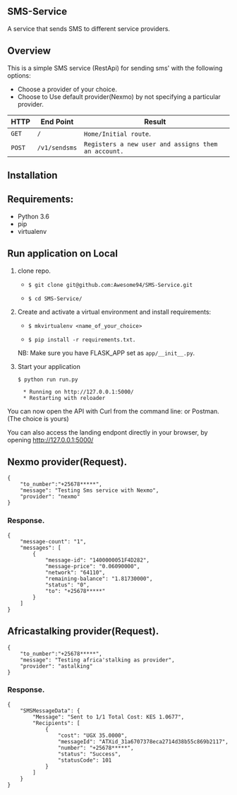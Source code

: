 ## SMS-Service
A service that sends SMS to different service providers.

## Overview
This is a simple SMS service (RestApi) for sending sms' with the following options:

-   Choose a provider of your choice.
-   Choose to Use default provider(Nexmo) by not specifying a particular provider.

HTTP |End Point  | Result
--- | --- | ----------
`GET` | `/` | `Home/Initial route`.
`POST` | `/v1/sendsms` | `Registers a new user and assigns them an account.`

## Installation

 ## Requirements:

* Python 3.6
* pip
* virtualenv

## Run application on Local
1. clone repo. 
    - `$ git clone git@github.com:Awesome94/SMS-Service.git`

    - `$ cd SMS-Service/`

2. Create and activate a virtual environment and install requirements:

    - `$ mkvirtualenv <name_of_your_choice>`

    - `$ pip install -r requirements.txt.`

    NB: Make sure you have FLASK_APP set as `app/__init__.py`.


3. Start your application


    `$ python run run.py`
```
     * Running on http://127.0.0.1:5000/
     * Restarting with reloader
```
You can now open the API with Curl from the command line:
or Postman.(The choice is yours)


You can also access the landing endpont directly in your browser, by opening <http://127.0.0.1:5000/>

## Nexmo provider(Request).

```
{
	"to_number":"+25678*****",
	"message": "Testing Sms service with Nexmo",
	"provider": "nexmo"
}
```
### Response.
```
{
    "message-count": "1",
    "messages": [
        {
            "message-id": "1400000051F4D282",
            "message-price": "0.06090000",
            "network": "64110",
            "remaining-balance": "1.81730000",
            "status": "0",
            "to": "+25678*****"
        }
    ]
}
```

## Africastalking provider(Request).
```
{
	"to_number":"+25678*****",
	"message": "Testing africa'stalking as provider",
	"provider": "astalking"
}
```

### Response.

```
{
    "SMSMessageData": {
        "Message": "Sent to 1/1 Total Cost: KES 1.0677",
        "Recipients": [
            {
                "cost": "UGX 35.0000",
                "messageId": "ATXid_31a6707378eca2714d38b55c869b2117",
                "number": "+25678*****",
                "status": "Success",
                "statusCode": 101
            }
        ]
    }
}
```